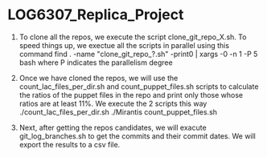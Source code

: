 # LOG6307_Replica_Project

1. To clone all the repos, we execute the script clone_git_repo_X.sh. To speed things up, we exectue all the scripts in parallel using this command
find . -name "clone_git_repo_?.sh" -print0 | xargs -0 -n 1 -P 5 bash
where P indicates the parallelism degree

2. Once we have cloned the repos, we will use the count_Iac_files_per_dir.sh and count_puppet_files.sh scripts to calculate the ratios
of the puppet files in the repo and print only those whose ratios are at least 11%. We execute the 2 scripts this way
./count_Iac_files_per_dir.sh ./Mirantis count_puppet_files.sh

3. Next, after getting the repos candidates, we will exacute git_log_branches.sh to get the commits and their commit dates.
We will export the results to a csv file.
